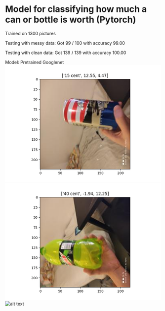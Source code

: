 # Model for classifying how much a can or bottle is worth (Pytorch)
Trained on 1300 pictures

Testing with messy data:    Got 99 / 100 with accuracy 99.00

Testing with clean data:    Got 139 / 139 with accuracy 100.00

Model: Pretrained Googlenet
![alt text](https://github.com/LaihoE/PanttiCV/blob/main/15_cent_example.png?raw=true)
![alt text](https://github.com/LaihoE/PanttiCV/blob/main/40_cent_example.png?raw=true)
![alt text](https://hnet.com/video-to-gif/viewimage/20210503-11-U4kDQqVLhodHGZWX-vHV1or-HNET?raw=true)